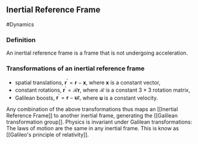 ## Inertial Reference Frame
#Dynamics 
### Definition
An inertial reference frame is a frame that is not undergoing acceleration.
### Transformations of an inertial reference frame
- spatial translations, $\mathbf{r}^{\prime}=\mathbf{r}-\mathbf{x},$ where $\mathbf{x}$ is a constant vector, 
- constant rotations, $\mathbf{r}^{\prime}=\mathcal{R} \mathbf{r},$ where $\mathcal{R}$ is a constant $3 \times 3$ rotation matrix, 
- Galilean boosts, $\mathbf{r}^{\prime}=\mathbf{r}-\mathbf{u} t,$ where $\mathbf{u}$ is a constant velocity.

Any combination of the above transformations thus maps an [[Inertial Reference Frame]] to another inertial frame, generating the [[Galilean transformation group]].
Physics is invariant under Galilean transformations: The laws of motion are the same in any inertial frame. This is know as [[Galileo's principle of relativity]].
